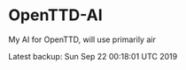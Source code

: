 # OpenTTD-AI
My AI for OpenTTD, will use primarily air

Latest backup: Sun Sep 22 00:18:01 UTC 2019
